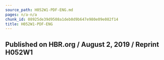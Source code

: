 ```yaml
---
source_path: H052W1-PDF-ENG.md
pages: n/a-n/a
chunk_id: 08925de39d9508a1deb0d9b647e980e09e082f14
title: H052W1-PDF-ENG
---
```

## Published on HBR.org / August 2, 2019 / Reprint H052W1
